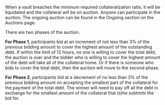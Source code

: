 When a vault breaches the minimum required collateralization ratio, it will be liquidated and the collateral will be on auction. Anyone can participate in the auction. The ongoing auction can be found in the Ongoing section on the Auctions page.

There are two phases of the auction. 

**For Phase 1**, participants bid at an increment of not less than 3% of the previous bidding amount to cover the highest amount of the outstanding debt. If within the limit of 12 hours, no one is willing to cover the total debt, the auction is over and the bidder who is willing to cover the highest amount of the debt will take all of the collateral home. Or if there is someone who bids to cover the total debt, then the auction will move to the second phase.

**For Phase 2**, participants bid at a decrement of no less than 3% of the previous bidding amount on accepting the smallest part of the collateral for the payment of the total debt. The winner will need to pay off all the debt in exchange for the smallest amount of the collateral that (s)he subtmits the bid for. 
